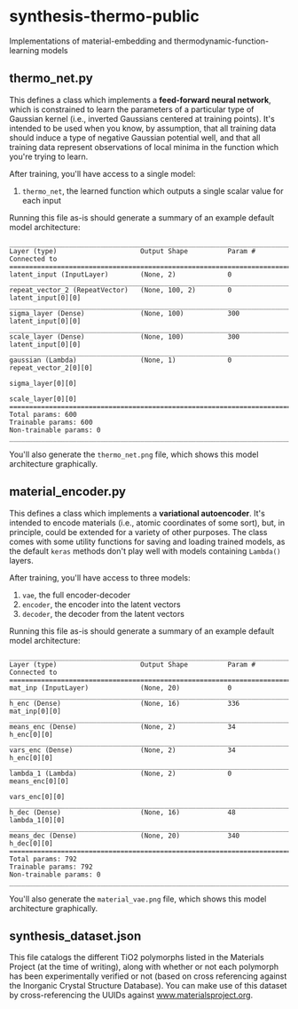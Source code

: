 # synthesis-thermo-public
Implementations of material-embedding and thermodynamic-function-learning models

## thermo_net.py

This defines a class which implements a **feed-forward neural network**, which is constrained to learn the parameters of a particular type of Gaussian kernel (i.e., inverted Gaussians centered at training points).
It's intended to be used when you know, by assumption, that all training data should induce a type of negative Gaussian potential well, and that all training data represent observations of local minima in the function which you're trying to learn.

After training, you'll have access to a single model:

1. `thermo_net`, the learned function which outputs a single scalar value for each input

Running this file as-is should generate a summary of an example default model architecture:

```
____________________________________________________________________________________________________
Layer (type)                     Output Shape          Param #     Connected to
====================================================================================================
latent_input (InputLayer)        (None, 2)             0
____________________________________________________________________________________________________
repeat_vector_2 (RepeatVector)   (None, 100, 2)        0           latent_input[0][0]
____________________________________________________________________________________________________
sigma_layer (Dense)              (None, 100)           300         latent_input[0][0]
____________________________________________________________________________________________________
scale_layer (Dense)              (None, 100)           300         latent_input[0][0]
____________________________________________________________________________________________________
gaussian (Lambda)                (None, 1)             0           repeat_vector_2[0][0]
                                                                   sigma_layer[0][0]
                                                                   scale_layer[0][0]
====================================================================================================
Total params: 600
Trainable params: 600
Non-trainable params: 0
____________________________________________________________________________________________________
```

You'll also generate the `thermo_net.png` file, which shows this model architecture graphically.

## material_encoder.py

This defines a class which implements a **variational autoencoder**. It's intended to encode materials (i.e., atomic coordinates of some sort), but, in principle, could be extended for a variety of other purposes.
The class comes with some utility functions for saving and loading trained models, as the default `keras` methods don't play well with models containing `Lambda()` layers.

After training, you'll have access to three models:

1. `vae`, the full encoder-decoder
1. `encoder`, the encoder into the latent vectors
1. `decoder`, the decoder from the latent vectors

Running this file as-is should generate a summary of an example default model architecture:

```
____________________________________________________________________________________________________
Layer (type)                     Output Shape          Param #     Connected to
====================================================================================================
mat_inp (InputLayer)             (None, 20)            0
____________________________________________________________________________________________________
h_enc (Dense)                    (None, 16)            336         mat_inp[0][0]
____________________________________________________________________________________________________
means_enc (Dense)                (None, 2)             34          h_enc[0][0]
____________________________________________________________________________________________________
vars_enc (Dense)                 (None, 2)             34          h_enc[0][0]
____________________________________________________________________________________________________
lambda_1 (Lambda)                (None, 2)             0           means_enc[0][0]
                                                                   vars_enc[0][0]
____________________________________________________________________________________________________
h_dec (Dense)                    (None, 16)            48          lambda_1[0][0]
____________________________________________________________________________________________________
means_dec (Dense)                (None, 20)            340         h_dec[0][0]
====================================================================================================
Total params: 792
Trainable params: 792
Non-trainable params: 0
____________________________________________________________________________________________________
```

You'll also generate the `material_vae.png` file, which shows this model architecture graphically.

## synthesis_dataset.json

This file catalogs the different TiO2 polymorphs listed in the Materials Project (at the time of writing), along with whether or not each polymorph has been experimentally verified or not (based on cross referencing against the Inorganic Crystal Structure Database). You can make use of this dataset by cross-referencing the UUIDs against www.materialsproject.org.
